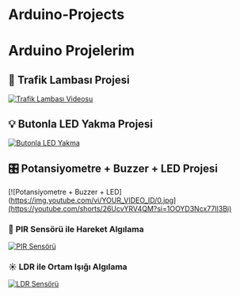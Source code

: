 # Arduino-Projects
# Arduino Projelerim

## 🚦 Trafik Lambası Projesi
[![Trafik Lambası Videosu](https://img.youtube.com/vi/YOUR_VIDEO_ID/0.jpg)](https://youtube.com/shorts/j2hZR6xuefg?si=7M28SLfYkmmZUXOM)

## 💡 Butonla LED Yakma Projesi
[![Butonla LED Yakma](https://img.youtube.com/vi/YOUR_VIDEO_ID/0.jpg)](https://youtube.com/shorts/btr-jUuGUUY?si=eY3NCBP08E7Qs3_a)

## 🎛️ Potansiyometre + Buzzer + LED Projesi
[![Potansiyometre + Buzzer + LED](https://img.youtube.com/vi/YOUR_VIDEO_ID/0.jpg](https://youtube.com/shorts/26UcvYRV4QM?si=1OOYD3Ncx77Il3Bi)

### 🔵 **PIR Sensörü ile Hareket Algılama**
[![PIR Sensörü](https://img.youtube.com/vi/YOUR_VIDEO_ID/0.jpg)](https://youtube.com/shorts/BXPTO40HOsA?si=DYdC4WQycl7SMluF)

### ☀️ **LDR ile Ortam Işığı Algılama**
[![LDR Sensörü](https://img.youtube.com/vi/YOUR_VIDEO_ID/0.jpg)](https://youtube.com/shorts/edRCHUxiv8g?si=W7TOSe1-SMhdEIML)
  
 
